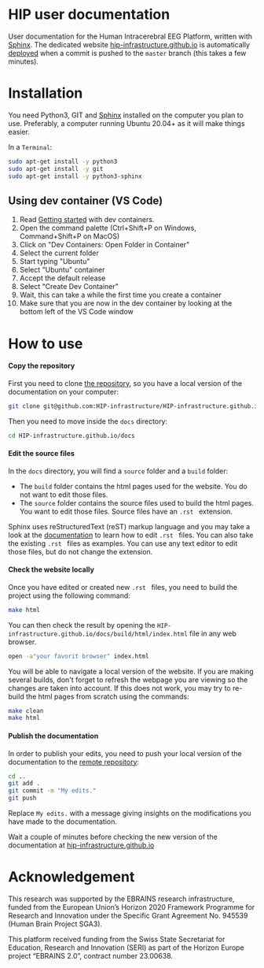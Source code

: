 # HIP user documentation

User documentation for the Human Intracerebral EEG Platform, written with [Sphinx](https://www.sphinx-doc.org/en/master/index.html).
The dedicated website [hip-infrastructure.github.io](https://hip-infrastructure.github.io/) is automatically [deployed](https://github.com/HIP-infrastructure/HIP-infrastructure.github.io/settings/pages) when a commit is pushed to the `master` branch (this takes a few minutes).

# Installation

You need Python3, GIT and [Sphinx](https://www.sphinx-doc.org/en/master/usage/installation.html) installed on the computer you plan to use. Preferably, a computer running Ubuntu 20.04+ as it will make things easier.

In a `Terminal`:

```bash
sudo apt-get install -y python3
sudo apt-get install -y git
sudo apt-get install -y python3-sphinx
```

## Using dev container (VS Code)
1. Read [Getting started](https://code.visualstudio.com/docs/devcontainers/containers#_getting-started) with dev containers.
1. Open the command palette (Ctrl+Shift+P on Windows, Command+Shift+P on MacOS)
1. Click on "Dev Containers: Open Folder in Container"
1. Select the current folder
1. Start typing "Ubuntu"
1. Select "Ubuntu" container
1. Accept the default release
1. Select "Create Dev Container"
1. Wait, this can take a while the first time you create a container
1. Make sure that you are now in the dev container by looking at the bottom left of the VS Code window

# How to use

#### Copy the repository
First you need to clone [the repository](https://github.com/HIP-infrastructure/HIP-infrastructure.github.io), so you have a local version of the documentation on your computer:

```bash
git clone git@github.com:HIP-infrastructure/HIP-infrastructure.github.io.git
```

Then you need to move inside the `docs` directory:

```bash
cd HIP-infrastructure.github.io/docs
```

#### Edit the source files

In the `docs` directory, you will find a `source` folder and a `build` folder:
* The `build` folder contains the html pages used for the website. You do not want to edit those files.
* The `source` folder contains the source files used to build the html pages. You want to edit those files. Source files have an `.rst ` extension.

Sphinx uses reStructuredText (reST) markup language and you may take a look at the [documentation](https://www.sphinx-doc.org/en/master/index.html) to learn how to edit `.rst ` files. You can also take the existing `.rst ` files as examples. You can use any text editor to edit those files, but do not change the extension.

#### Check the website locally

Once you have edited or created new `.rst ` files, you need to build the project using the following command:

```bash
make html
```

You can then check the result by opening the `HIP-infrastructure.github.io/docs/build/html/index.html` file in any web browser.

```bash
open -a"your favorit browser" index.html
```

You will be able to navigate a local version of the website. If you are making several builds, don't forget to refresh the webpage you are viewing so the changes are taken into account. If this does not work, you may try to re-build the html pages from scratch using the commands:

```bash
make clean
make html
```

#### Publish the documentation

In order to publish your edits, you need to push your local version of the documentation to the [remote repository](https://github.com/HIP-infrastructure/HIP-infrastructure.github.io):

```bash
cd ..
git add .
git commit -m "My edits."
git push
```

Replace  `My edits.` with a message giving insights on the modifications you have made to the documentation.

Wait a couple of minutes before checking the new version of the documentation at [hip-infrastructure.github.io](https://hip-infrastructure.github.io/build/html/index.html)

# Acknowledgement

This research was supported by the EBRAINS research infrastructure, funded from the European Union’s Horizon 2020 Framework Programme for Research and Innovation under the Specific Grant Agreement No. 945539 (Human Brain Project SGA3).

This platform received funding from the Swiss State Secretariat for Education, Research and Innovation (SERI) as part of the Horizon Europe project “EBRAINS 2.0”, contract number 23.00638.
